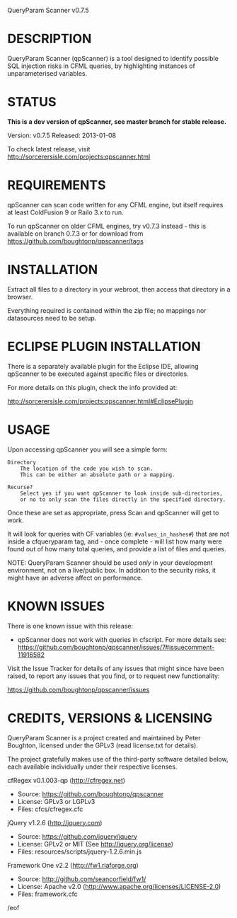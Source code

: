 QueryParam Scanner v0.7.5


DESCRIPTION
===========

QueryParam Scanner (qpScanner) is a tool designed to identify possible SQL 
injection risks in CFML queries, by highlighting instances of unparameterised 
variables.



STATUS
======

**This is a dev version of qpScanner, see master branch for stable release.**

Version: v0.7.5
Released: 2013-01-08

To check latest release, visit http://sorcerersisle.com/projects:qpscanner.html



REQUIREMENTS
============

qpScanner can scan code written for any CFML engine, but itself requires 
at least ColdFusion 9 or Railo 3.x to run.

To run qpScanner on older CFML engines, try v0.7.3 instead - this is available
on branch 0.7.3 or for download from https://github.com/boughtonp/qpscanner/tags  



INSTALLATION
============

Extract all files to a directory in your webroot, then access that directory in 
a browser.

Everything required is contained within the zip file; no mappings nor 
datasources need to be setup.



ECLIPSE PLUGIN INSTALLATION
===========================

There is a separately available plugin for the Eclipse IDE, allowing qpScanner 
to be executed against specific files or directories.

For more details on this plugin, check the info provided at:

  http://sorcerersisle.com/projects:qpscanner.html#EclipsePlugin



USAGE
=====

Upon accessing qpScanner you will see a simple form:

	Directory
		The location of the code you wish to scan.
		This can be either an absolute path or a mapping.

	Recurse?
		Select yes if you want qpScanner to look inside sub-directories, 
		or no to only scan the files directly in the specified directory.


Once these are set as appropriate, press Scan and qpScanner will get to work.

It will look for queries with CF variables (ie: `#values_in_hashes#`) that are 
not inside a cfqueryparam tag, and  - once complete - will list how many were 
found out of how many total queries, and provide a list of files and queries.


NOTE: QueryParam Scanner should be used *only* in your development environment,
not on a live/public box. In addition to the security risks, it might have an
adverse affect on performance.



KNOWN ISSUES
============

There is one known issue with this release:

* qpScanner does not work with queries in cfscript. For more details see:
  https://github.com/boughtonp/qpscanner/issues/7#issuecomment-11916582

Visit the Issue Tracker for details of any issues that might since have been 
raised, to report any issues that you find, or to request new functionality:

  https://github.com/boughtonp/qpscanner/issues



CREDITS, VERSIONS & LICENSING
=============================

QueryParam Scanner is a project created and maintained by Peter Boughton, 
licensed under the GPLv3 (read license.txt for details).

The project gratefully makes use of the third-party software detailed below, 
each available individually under their respective licenses.

cfRegex v0.1.003-qp (http://cfregex.net)
* Source: https://github.com/boughtonp/qpscanner
* License: GPLv3 or LGPLv3
* Files: cfcs/cfregex.cfc

jQuery v1.2.6 (http://jquery.com)
* Source: https://github.com/jquery/jquery
* License: GPLv2 or MIT (See http://jquery.org/license)
* Files: resources/scripts/jquery-1.2.6.min.js

Framework One v2.2 (http://fw1.riaforge.org)
* Source: http://github.com/seancorfield/fw1/
* License: Apache v2.0 (http://www.apache.org/licenses/LICENSE-2.0)
* Files: framework.cfc


/eof